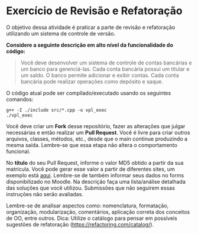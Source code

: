# Exercício de Revisão e Refatoração

O objetivo dessa atividade é praticar a parte de revisão e refatoração utilizando um sistema de controle de versão.

**Considere a seguinte descrição em alto nível da funcionalidade do código:**  
> Você deve desenvolver um sistema de controle de contas bancárias e um banco para gerenciá-las. Cada conta bancária possui um titular e um saldo. O banco permite adicionar e exibir contas. Cada conta bancária pode realizar operações como depósito e saque.

O código atual pode ser compilado/executado usando os seguintes comandos:
```
g++ -I ./include src/*.cpp -o vpl_exec
./vpl_exec
```

Você deve criar um **Fork** desse repositório, fazer as alterações que julgar necessárias e então realizar um **Pull Request**. Você é livre para criar outros arquivos, classes, métodos, etc., desde que o main continue produzindo a mesma saída. Lembre-se que essa etapa não altera o comportamento funcional.

No **título** do seu Pull Request, informe o valor MD5 obtido a partir da sua matrícula. Você pode gerar esse valor a partir de diferentes sites, um exemplo está [aqui](https://www.md5.cz/). Lembre-se de também informar seus dados no forms disponibilizado no Moodle. Na descrição faça uma lista/análise detalhada das soluções que você utilizou. Submissões que não seguirem essas instruções não serão avaliadas.

Lembre-se de analisar aspectos como: nomenclatura, formatação, organização, modularização, comentários, aplicação correta dos conceitos de OO, entre outros. Dica: Utilize o catálogo para pensar em possíveis sugestões de refatoração (https://refactoring.com/catalog/).
